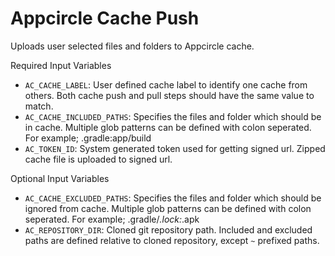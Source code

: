 # Appcircle Cache Push

Uploads user selected files and folders to Appcircle cache.

Required Input Variables

- `AC_CACHE_LABEL`: User defined cache label to identify one cache from others. Both cache push and pull steps should have the same value to match.
- `AC_CACHE_INCLUDED_PATHS`: Specifies the files and folder which should be in cache. Multiple glob patterns can be defined with colon seperated. For example; .gradle:app/build
- `AC_TOKEN_ID`: System generated token used for getting signed url. Zipped cache file is uploaded to signed url.

Optional Input Variables

- `AC_CACHE_EXCLUDED_PATHS`: Specifies the files and folder which should be ignored from cache. Multiple glob patterns can be defined with colon seperated. For example; .gradle/*.lock:*.apk
- `AC_REPOSITORY_DIR`: Cloned git repository path. Included and excluded paths are defined relative to cloned repository, except `~` prefixed paths.
